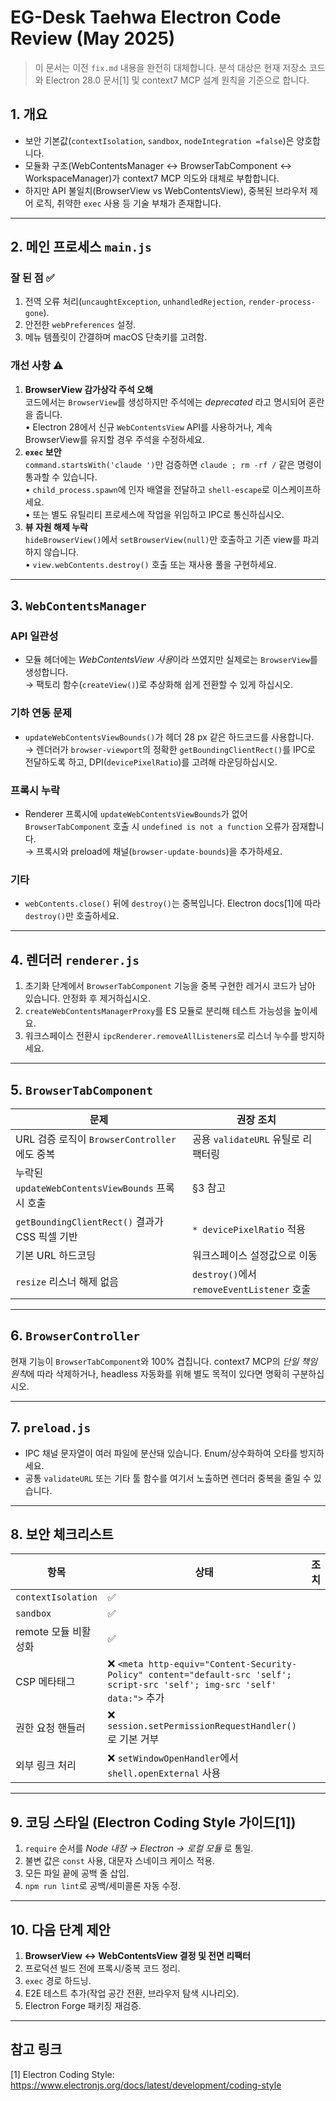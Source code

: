 # EG-Desk Taehwa Electron Code Review (May 2025)

> 이 문서는 이전 `fix.md` 내용을 완전히 대체합니다. 분석 대상은 현재 저장소 코드와 Electron 28.0 문서[1] 및 context7 MCP 설계 원칙을 기준으로 합니다.

## 1. 개요

* 보안 기본값(`contextIsolation`, `sandbox`, `nodeIntegration =false`)은 양호합니다.
* 모듈화 구조(WebContentsManager ↔︎ BrowserTabComponent ↔︎ WorkspaceManager)가 context7 MCP 의도와 대체로 부합합니다.
* 하지만 API 불일치(BrowserView vs WebContentsView), 중복된 브라우저 제어 로직, 취약한 `exec` 사용 등 기술 부채가 존재합니다.

---

## 2. 메인 프로세스 `main.js`

### 잘 된 점 ✅
1. 전역 오류 처리(`uncaughtException`, `unhandledRejection`, `render-process-gone`).
2. 안전한 `webPreferences` 설정.
3. 메뉴 템플릿이 간결하며 macOS 단축키를 고려함.

### 개선 사항 ⚠️
1. **BrowserView 감가상각 주석 오해**  
   코드에서는 `BrowserView`를 생성하지만 주석에는 *deprecated* 라고 명시되어 혼란을 줍니다.  
   • Electron 28에서 신규 `WebContentsView` API를 사용하거나, 계속 BrowserView를 유지할 경우 주석을 수정하세요.
2. **`exec` 보안**  
   `command.startsWith('claude ')`만 검증하면 `claude ; rm -rf /` 같은 명령이 통과할 수 있습니다.  
   • `child_process.spawn`에 인자 배열을 전달하고 `shell-escape`로 이스케이프하세요.  
   • 또는 별도 유틸리티 프로세스에 작업을 위임하고 IPC로 통신하십시오.
3. **뷰 자원 해제 누락**  
   `hideBrowserView()`에서 `setBrowserView(null)`만 호출하고 기존 view를 파괴하지 않습니다.  
   • `view.webContents.destroy()` 호출 또는 재사용 풀을 구현하세요.

---

## 3. `WebContentsManager`

### API 일관성
* 모듈 헤더에는 *WebContentsView 사용*이라 쓰였지만 실제로는 `BrowserView`를 생성합니다.  
  → 팩토리 함수(`createView()`)로 추상화해 쉽게 전환할 수 있게 하십시오.

### 기하 연동 문제
* `updateWebContentsViewBounds()`가 헤더 28 px 같은 하드코드를 사용합니다.  
  → 렌더러가 `browser-viewport`의 정확한 `getBoundingClientRect()`를 IPC로 전달하도록 하고, DPI(`devicePixelRatio`)를 고려해 라운딩하십시오.

### 프록시 누락
* Renderer 프록시에 `updateWebContentsViewBounds`가 없어 `BrowserTabComponent` 호출 시 `undefined is not a function` 오류가 잠재합니다.  
  → 프록시와 preload에 채널(`browser-update-bounds`)을 추가하세요.

### 기타
* `webContents.close()` 뒤에 `destroy()`는 중복입니다. Electron docs[1]에 따라 `destroy()`만 호출하세요.

---

## 4. 렌더러 `renderer.js`
1. 초기화 단계에서 `BrowserTabComponent` 기능을 중복 구현한 레거시 코드가 남아 있습니다. 안정화 후 제거하십시오.
2. `createWebContentsManagerProxy`를 ES 모듈로 분리해 테스트 가능성을 높이세요.
3. 워크스페이스 전환시 `ipcRenderer.removeAllListeners`로 리스너 누수를 방지하세요.

---

## 5. `BrowserTabComponent`

| 문제 | 권장 조치 |
|------|-----------|
| URL 검증 로직이 `BrowserController`에도 중복 | 공용 `validateURL` 유틸로 리팩터링 |
| 누락된 `updateWebContentsViewBounds` 프록시 호출 | §3 참고 |
| `getBoundingClientRect()` 결과가 CSS 픽셀 기반 | `* devicePixelRatio` 적용 |
| 기본 URL 하드코딩 | 워크스페이스 설정값으로 이동 |
| `resize` 리스너 해제 없음 | `destroy()`에서 `removeEventListener` 호출 |

---

## 6. `BrowserController`
현재 기능이 `BrowserTabComponent`와 100% 겹칩니다. context7 MCP의 *단일 책임 원칙*에 따라 삭제하거나, headless 자동화를 위해 별도 목적이 있다면 명확히 구분하십시오.

---

## 7. `preload.js`
* IPC 채널 문자열이 여러 파일에 분산돼 있습니다. Enum/상수화하여 오타를 방지하세요.
* 공통 `validateURL` 또는 기타 툴 함수를 여기서 노출하면 렌더러 중복을 줄일 수 있습니다.

---

## 8. 보안 체크리스트

| 항목 | 상태 | 조치 |
|------|------|------|
| `contextIsolation` | ✅ |
| `sandbox` | ✅ |
| remote 모듈 비활성화 | ✅ |
| CSP 메타태그 | ❌ `<meta http-equiv="Content-Security-Policy" content="default-src 'self'; script-src 'self'; img-src 'self' data:">` 추가 |
| 권한 요청 핸들러 | ❌ `session.setPermissionRequestHandler()`로 기본 거부 |
| 외부 링크 처리 | ❌ `setWindowOpenHandler`에서 `shell.openExternal` 사용 |

---

## 9. 코딩 스타일 (Electron Coding Style 가이드[1])
1. `require` 순서를 *Node 내장 → Electron → 로컬 모듈* 로 통일.
2. 불변 값은 `const` 사용, 대문자 스네이크 케이스 적용.
3. 모든 파일 끝에 공백 줄 삽입.
4. `npm run lint`로 공백/세미콜론 자동 수정.

---

## 10. 다음 단계 제안
1. **BrowserView ↔︎ WebContentsView 결정 및 전면 리팩터**
2. 프로덕션 빌드 전에 프록시/중복 코드 정리.
3. `exec` 경로 하드닝.
4. E2E 테스트 추가(작업 공간 전환, 브라우저 탐색 시나리오).
5. Electron Forge 패키징 재검증.

---

## 참고 링크
[1] Electron Coding Style: <https://www.electronjs.org/docs/latest/development/coding-style>